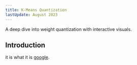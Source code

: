 ```yaml
---
title: K-Means Quantization
lastUpdate: August 2023
---
```


<script>
	import Counter from "../../../components/Counter.svelte";
</script>

A deep dive into weight quantization with interactive visuals.

## Introduction

it is what it is [google](https://www.google.com).

<Counter />
